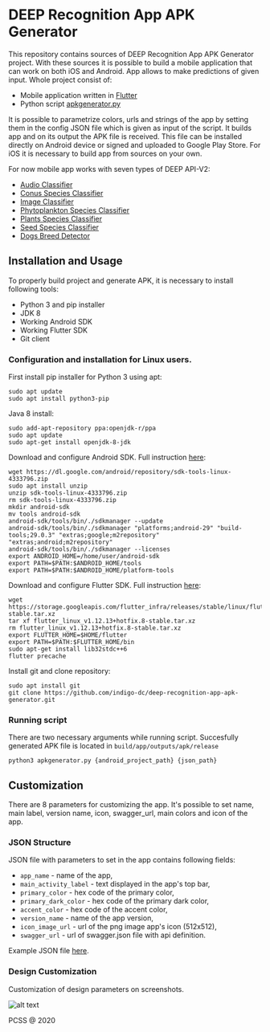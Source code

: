 # DEEP Recognition App APK Generator
This repository contains sources of DEEP Recognition App APK Generator project. With these sources it is possible to build a mobile application that can work on both iOS and Android. App allows to make predictions of given input. Whole project consist of:

* Mobile application written in [Flutter](https://flutter.dev/)
* Python script [apkgenerator.py](apkgenerator.py) 
 
It is possible to parametrize colors, urls and strings of the app by setting them in the config JSON file which is given as input of the  script. It builds app and on its output the APK file is received. This file can be installed directly on Android device or signed and uploaded to Google Play Store. For iOS it is necessary to build app from sources on your own.

For now mobile app works with seven types of DEEP API-V2:

* [Audio Classifier](https://marketplace.deep-hybrid-datacloud.eu/modules/deep-oc-audio-classification-tf.html)
* [Conus Species Classifier](https://marketplace.deep-hybrid-datacloud.eu/modules/deep-oc-conus-classification-tf.html)
* [Image Classifier](https://marketplace.deep-hybrid-datacloud.eu/modules/deep-oc-image-classification-tf.html)
* [Phytoplankton Species Classifier](https://marketplace.deep-hybrid-datacloud.eu/modules/deep-oc-phytoplankton-classification-tf.html)
* [Plants Species Classifier](https://marketplace.deep-hybrid-datacloud.eu/modules/deep-oc-plants-classification-tf.html)
* [Seed Species Classifier](https://marketplace.deep-hybrid-datacloud.eu/modules/deep-oc-seeds-classification-tf.html)
* [Dogs Breed Detector](https://marketplace.deep-hybrid-datacloud.eu/modules/deep-oc-dogs-breed-det.html)

## Installation and Usage
To properly build project and generate APK, it is necessary to install following tools:

* Python 3 and pip installer
* JDK 8
* Working Android SDK
* Working Flutter SDK
* Git client

### Configuration and installation for Linux users.
First install pip installer for Python 3 using apt:

```
sudo apt update
sudo apt install python3-pip
```

Java 8 install:

```
sudo add-apt-repository ppa:openjdk-r/ppa
sudo apt update
sudo apt-get install openjdk-8-jdk
```

Download and configure Android SDK. Full instruction [here](https://github.com/codepath/android_guides/wiki/Installing-Android-SDK-Tools#installing-the-android-sdk-manual-way):

```
wget https://dl.google.com/android/repository/sdk-tools-linux-4333796.zip
sudo apt install unzip
unzip sdk-tools-linux-4333796.zip
rm sdk-tools-linux-4333796.zip
mkdir android-sdk
mv tools android-sdk
android-sdk/tools/bin/./sdkmanager --update
android-sdk/tools/bin/./sdkmanager "platforms;android-29" "build-tools;29.0.3" "extras;google;m2repository" "extras;android;m2repository"
android-sdk/tools/bin/./sdkmanager --licenses
export ANDROID_HOME=/home/user/android-sdk
export PATH=$PATH:$ANDROID_HOME/tools 
export PATH=$PATH:$ANDROID_HOME/platform-tools
```
Download and configure Flutter SDK. Full instruction [here](https://flutter.dev/docs/get-started/install):

```
wget https://storage.googleapis.com/flutter_infra/releases/stable/linux/flutter_linux_v1.12.13+hotfix.8-stable.tar.xz
tar xf flutter_linux_v1.12.13+hotfix.8-stable.tar.xz
rm flutter_linux_v1.12.13+hotfix.8-stable.tar.xz
export FLUTTER_HOME=$HOME/flutter
export PATH=$PATH:$FLUTTER_HOME/bin
sudo apt-get install lib32stdc++6
flutter precache
```

Install git and clone repository:

```
sudo apt install git
git clone https://github.com/indigo-dc/deep-recognition-app-apk-generator.git
```
### Running script
There are two necessary arguments while running script. Succesfully generated APK file is located in `build/app/outputs/apk/release`

```
python3 apkgenerator.py {android_project_path} {json_path}
```

## Customization
There are 8 parameters for customizing the app. It's possible to set name, main label, version name, icon, swagger_url, main colors and icon of the app. 

### JSON Structure
JSON file with parameters to set in the app contains following fields:

* `app_name` - name of the app,
* `main_activity_label` - text displayed in the app's top bar,
* `primary_color` - hex code of the primary color,
* `primary_dark_color` - hex code of the primary dark color,
* `accent_color` - hex code of the accent color,
* `version_name` - name of the app version,
* `icon_image_url` - url of the png image app's icon (512x512),
* `swagger_url` - url of swagger.json file with api definition.

Example JSON file [here](example_test.json).

### Design Customization
Customization of design parameters on screenshots.

![alt text](https://box.psnc.pl/f/a7c56d3ff1/?raw=1)

PCSS @ 2020
